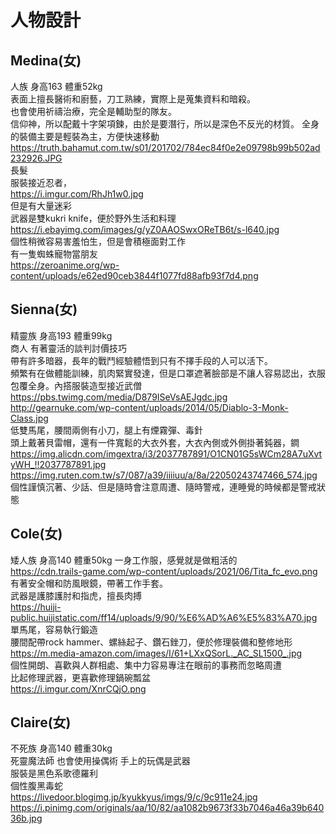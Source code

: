 # 人物設計

## Medina(女)
人族 身高163 體重52kg  
表面上擅長醫術和廚藝，刀工熟練，實際上是蒐集資料和暗殺。  
也會使用祈禱治療，完全是輔助型的隊友。  
信仰神，所以配戴十字架項鍊，由於是要潛行，所以是深色不反光的材質。
全身的裝備主要是輕裝為主，方便快速移動  
https://truth.bahamut.com.tw/s01/201702/784ec84f0e2e09798b99b502ad232926.JPG  
長髮  
服裝接近忍者，  
https://i.imgur.com/RhJh1w0.jpg  
但是有大量迷彩  
武器是雙kukri knife，便於野外生活和料理  
https://i.ebayimg.com/images/g/yZ0AAOSwxOReTB6t/s-l640.jpg  
個性稍微容易害羞怕生，但是會積極面對工作  
有一隻蜘蛛寵物當朋友  
https://zeroanime.org/wp-content/uploads/e62ed90ceb3844f1077fd88afb93f7d4.png

## Sienna(女)
精靈族 身高193 體重99kg  
商人 有著靈活的談判討價技巧   
帶有許多暗器，長年的戰鬥經驗體悟到只有不擇手段的人可以活下。  
頻繁有在做體能訓練，肌肉緊實發達，但是口罩遮著臉部是不讓人容易認出，衣服包覆全身。內搭服裝造型接近武僧  
https://pbs.twimg.com/media/D879ISeVsAEJgdc.jpg  
http://gearnuke.com/wp-content/uploads/2014/05/Diablo-3-Monk-Class.jpg  
低雙馬尾，腰間兩側有小刀，腿上有煙霧彈、毒針  
頭上戴著貝雷帽，還有一件寬鬆的大衣外套，大衣內側或外側掛著鈍器，鐧  
https://img.alicdn.com/imgextra/i3/2037787891/O1CN01G5sWCm28A7uXvtyWH_!!2037787891.jpg  
https://img.ruten.com.tw/s7/087/a39/iiiiuu/a/8a/22050243747466_574.jpg  
個性謹慎沉著、少話、但是隨時會注意周遭、隨時警戒，連睡覺的時候都是警戒狀態

## Cole(女)
矮人族 身高140 體重50kg
一身工作服，感覺就是做粗活的  
https://cdn.trails-game.com/wp-content/uploads/2021/06/Tita_fc_evo.png  
有著安全帽和防風眼鏡，帶著工作手套。  
武器是護膝護肘和指虎，擅長肉搏  
https://huiji-public.huijistatic.com/ff14/uploads/9/90/%E6%AD%A6%E5%83%A70.jpg  
單馬尾，容易執行鍛造  
腰間配帶rock hammer、螺絲起子、鑽石銼刀，便於修理裝備和整修地形  
https://m.media-amazon.com/images/I/61+LXxQSorL._AC_SL1500_.jpg  
個性開朗、喜歡與人群相處、集中力容易專注在眼前的事務而忽略周遭  
比起修理武器，更喜歡修理鍋碗瓢盆  
https://i.imgur.com/XnrCQjO.png  

## Claire(女)
不死族 身高140 體重30kg  
死靈魔法師 也會使用操偶術 手上的玩偶是武器  
服裝是黑色系歌德羅利  
個性腹黑毒蛇  
https://livedoor.blogimg.jp/kyukkyus/imgs/9/c/9c911e24.jpg  
https://i.pinimg.com/originals/aa/10/82/aa1082b9673f33b7046a46a39b64036b.jpg  
